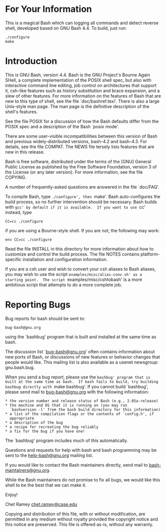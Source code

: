 # For Your Information
This is a magical Bash which can logging all commands and detect reverse shell, developed based on GNU Bash 4.4.
To build, just run:

```
./configure
make
```

# Introduction

This is GNU Bash, version 4.4.  Bash is the GNU Project's Bourne
Again SHell, a complete implementation of the POSIX shell spec,
but also with interactive command line editing, job control on
architectures that support it, csh-like features such as history
substitution and brace expansion, and a slew of other features. 
For more information on the features of Bash that are new to this
type of shell, see the file `doc/bashref.texi'.  There is also a
large Unix-style man page.  The man page is the definitive description
of the shell's features. 

See the file POSIX for a discussion of how the Bash defaults differ
from the POSIX spec and a description of the Bash `posix mode'.

There are some user-visible incompatibilities between this version
of Bash and previous widely-distributed versions, bash-4.2 and
bash-4.3.  For details, see the file COMPAT.  The NEWS file tersely
lists features that are new in this release. 

Bash is free software, distributed under the terms of the [GNU] General
Public License as published by the Free Software Foundation,
version 3 of the License (or any later version).  For more information,
see the file COPYING. 

A number of frequently-asked questions are answered in the file
`doc/FAQ'.

To compile Bash, type `./configure', then `make'.  Bash auto-configures
the build process, so no further intervention should be necessary.  Bash
builds with `gcc' by default if it is available.  If you want to use `cc'
instead, type

	CC=cc ./configure

if you are using a Bourne-style shell.  If you are not, the following
may work:

	env CC=cc ./configure

Read the file INSTALL in this directory for more information about how
to customize and control the build process.  The file NOTES contains
platform-specific installation and configuration information.

If you are a csh user and wish to convert your csh aliases to Bash
aliases, you may wish to use the script `examples/misc/alias-conv.sh'
as a starting point.  The script `examples/misc/cshtobash' is a
more ambitious script that attempts to do a more complete job.

# Reporting Bugs

Bug reports for bash should be sent to:

	bug-bash@gnu.org

using the `bashbug' program that is built and installed at the same
time as bash.

The discussion list `bug-bash@gnu.org' often contains information
about new ports of Bash, or discussions of new features or behavior
changes that people would like.  This mailing list is also available
as a usenet newsgroup: gnu.bash.bug. 

When you send a bug report, please use the `bashbug' program that is
built at the same time as bash.  If bash fails to build, try building
bashbug directly with `make bashbug'.  If you cannot build `bashbug',
please send mail to bug-bash@gnu.org with the following information:

	* the version number and release status of Bash (e.g., 2.05a-release)
	* the machine and OS that it is running on (you may run
	  `bashversion -l' from the bash build directory for this information)
	* a list of the compilation flags or the contents of `config.h', if
	  appropriate
	* a description of the bug
	* a recipe for recreating the bug reliably
	* a fix for the bug if you have one!

The `bashbug' program includes much of this automatically.

Questions and requests for help with bash and bash programming may be
sent to the help-bash@gnu.org mailing list.

If you would like to contact the Bash maintainers directly, send mail
to bash-maintainers@gnu.org.

While the Bash maintainers do not promise to fix all bugs, we would
like this shell to be the best that we can make it.

Enjoy!

Chet Ramey
chet.ramey@case.edu

Copying and distribution of this file, with or without modification,
are permitted in any medium without royalty provided the copyright
notice and this notice are preserved.  This file is offered as-is,
without any warranty.
